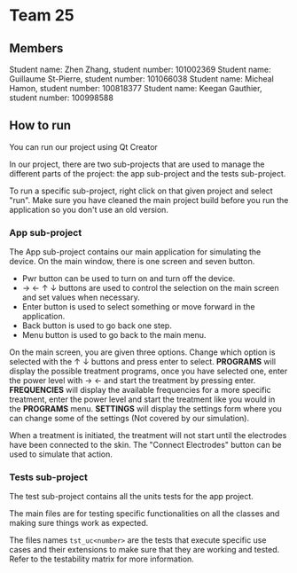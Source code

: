 # Team 25

## Members
Student name: Zhen Zhang, student number: 101002369
Student name: Guillaume St-Pierre, student number: 101066038
Student name: Micheal Hamon, student number: 100818377
Student name: Keegan Gauthier, student number: 100998588

## How to run
You can run our project using Qt Creator

In our project, there are two sub-projects that are used to manage the different parts of the project: the app sub-project and the tests sub-project.

To run a specific sub-project, right click on that given project and select "run". Make sure you have cleaned the main project build before you run the application so you don't use an old version.

### App sub-project
The App sub-project contains our main application for simulating the device. On the main window, there is one screen and seven button.
* Pwr button can be used to turn on and turn off the device.
* → ← ↑ ↓ buttons are used to control the selection on the main screen and set values when necessary.
* Enter button is used to select something or move forward in the application.
* Back button is used to go back one step.
* Menu button is used to go back to the main menu.

On the main screen, you are given three options. Change which option is selected with the ↑ ↓ buttons and press enter to select. **PROGRAMS** will display the possible treatment programs, once you have selected one, enter the power level with → ← and start the treatment by pressing enter. **FREQUENCIES** will display the available frequencies for a more specific treatment, enter the power level and start the treatment like you would in the **PROGRAMS** menu. **SETTINGS** will display the settings form where you can change some of the settings (Not covered by our simulation).

When a treatment is initiated, the treatment will not start until the electrodes have been connected to the skin. The "Connect Electrodes" button can be used to simulate that action.

### Tests sub-project
The test sub-project contains all the units tests for the app project.

The main files are for testing specific functionalities on all the classes and making sure things work as expected.

The files names `tst_uc<number>` are the tests that execute specific use cases and their extensions to make sure that they are working and tested. Refer to the testability matrix for more information.
